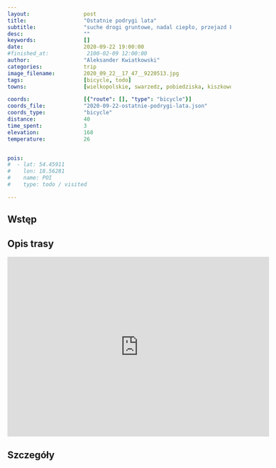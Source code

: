 ```yaml
---
layout:                 post
title:                  "Ostatnie podrygi lata"
subtitle:               "suche drogi gruntowe, nadal ciepło, przejazd Paczkowo - Sława"
desc:                   ""
keywords:               []
date:                   2020-09-22 19:00:00
#finished_at:            2100-02-09 12:00:00
author:                 "Aleksander Kwiatkowski"
categories:             trip
image_filename:         2020_09_22__17_47__9220513.jpg
tags:                   [bicycle, todo]
towns:                  [wielkopolskie, swarzedz, pobiedziska, kiszkowo, skoki]

coords:                 [{"route": [], "type": "bicycle"}]
coords_file:            "2020-09-22-ostatnie-podrygi-lata.json"
coords_type:            "bicycle"
distance:               40
time_spent:             3
elevation:              168
temperature:            26


pois:
#  - lat: 54.45911
#    lon: 18.56281
#    name: POI
#    type: todo / visited

---
```



## Wstęp

## Opis trasy

<iframe height='405' width='590' frameborder='0' allowtransparency='true' scrolling='no' src='https://www.strava.com/activities/4097394575/embed/8eae5e3c11e441835fc920cc347829f907b3d6a9'></iframe>

## Szczegóły
